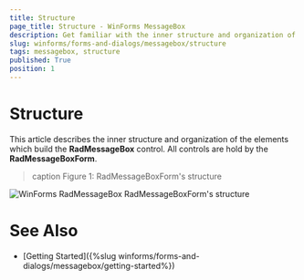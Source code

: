 ```yaml
---
title: Structure
page_title: Structure - WinForms MessageBox
description: Get familiar with the inner structure and organization of the elements which build the WinForms MessageBox. 
slug: winforms/forms-and-dialogs/messagebox/structure
tags: messagebox, structure
published: True
position: 1
---
```


# Structure

This article describes the inner structure and organization of the elements which build the __RadMessageBox__ control. All controls are hold by the __RadMessageBoxForm__.
        
>caption Figure 1: RadMessageBoxForm's structure

![WinForms RadMessageBox RadMessageBoxForm's structure](images/forms-and-dialogs-messagebox-structure001.png)

# See Also

* [Getting Started]({%slug winforms/forms-and-dialogs/messagebox/getting-started%}) 

